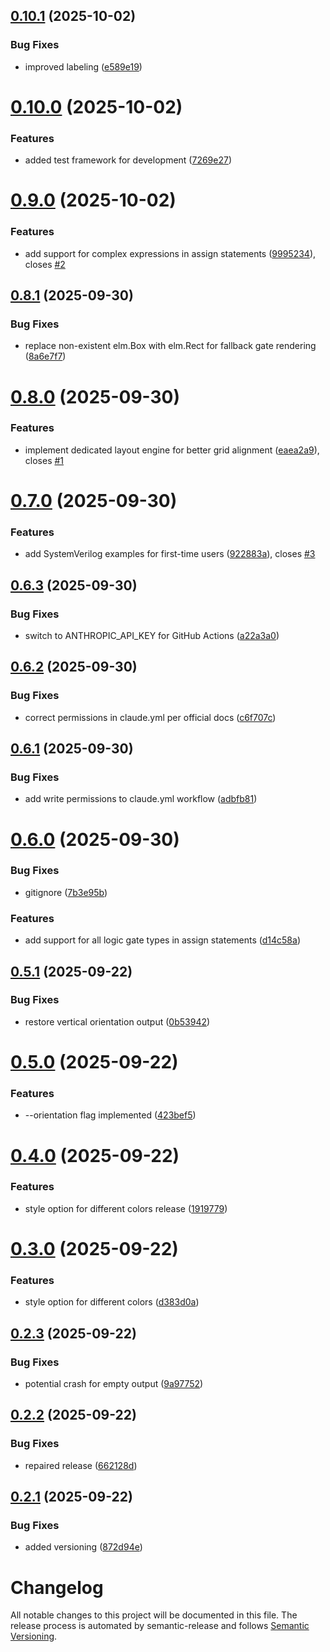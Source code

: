 ## [0.10.1](https://github.com/ErikMeinders/sv2svg/compare/v0.10.0...v0.10.1) (2025-10-02)


### Bug Fixes

* improved labeling ([e589e19](https://github.com/ErikMeinders/sv2svg/commit/e589e194c58837a31e34b99df471d06dbb590248))

# [0.10.0](https://github.com/ErikMeinders/sv2svg/compare/v0.9.0...v0.10.0) (2025-10-02)


### Features

* added test framework for development ([7269e27](https://github.com/ErikMeinders/sv2svg/commit/7269e2735c51776af6710a911102996bd700d93f))

# [0.9.0](https://github.com/ErikMeinders/sv2svg/compare/v0.8.1...v0.9.0) (2025-10-02)


### Features

* add support for complex expressions in assign statements ([9995234](https://github.com/ErikMeinders/sv2svg/commit/99952343001b98a773786c57c257c16b8852f086)), closes [#2](https://github.com/ErikMeinders/sv2svg/issues/2)

## [0.8.1](https://github.com/ErikMeinders/sv2svg/compare/v0.8.0...v0.8.1) (2025-09-30)


### Bug Fixes

* replace non-existent elm.Box with elm.Rect for fallback gate rendering ([8a6e7f7](https://github.com/ErikMeinders/sv2svg/commit/8a6e7f7e2c085861878230367baa6d088609c5a0))

# [0.8.0](https://github.com/ErikMeinders/sv2svg/compare/v0.7.0...v0.8.0) (2025-09-30)


### Features

* implement dedicated layout engine for better grid alignment ([eaea2a9](https://github.com/ErikMeinders/sv2svg/commit/eaea2a9f819776b464aa10c4eaa3438b8be4b09e)), closes [#1](https://github.com/ErikMeinders/sv2svg/issues/1)

# [0.7.0](https://github.com/ErikMeinders/sv2svg/compare/v0.6.3...v0.7.0) (2025-09-30)


### Features

* add SystemVerilog examples for first-time users ([922883a](https://github.com/ErikMeinders/sv2svg/commit/922883a9ec6afd2ce310971854daa87a518c93dc)), closes [#3](https://github.com/ErikMeinders/sv2svg/issues/3)

## [0.6.3](https://github.com/ErikMeinders/sv2svg/compare/v0.6.2...v0.6.3) (2025-09-30)


### Bug Fixes

* switch to ANTHROPIC_API_KEY for GitHub Actions ([a22a3a0](https://github.com/ErikMeinders/sv2svg/commit/a22a3a0148e105cde3815f6bef5ac8fa68d1022c))

## [0.6.2](https://github.com/ErikMeinders/sv2svg/compare/v0.6.1...v0.6.2) (2025-09-30)


### Bug Fixes

* correct permissions in claude.yml per official docs ([c6f707c](https://github.com/ErikMeinders/sv2svg/commit/c6f707c6c6a0ac5facfe3a64f7ac70a56c8efe24))

## [0.6.1](https://github.com/ErikMeinders/sv2svg/compare/v0.6.0...v0.6.1) (2025-09-30)


### Bug Fixes

* add write permissions to claude.yml workflow ([adbfb81](https://github.com/ErikMeinders/sv2svg/commit/adbfb818d469bc52624dc176700d3901325b60bd))

# [0.6.0](https://github.com/ErikMeinders/sv2svg/compare/v0.5.1...v0.6.0) (2025-09-30)


### Bug Fixes

* gitignore ([7b3e95b](https://github.com/ErikMeinders/sv2svg/commit/7b3e95be8b710996c8e1aa89062b33bbeac7f10f))


### Features

* add support for all logic gate types in assign statements ([d14c58a](https://github.com/ErikMeinders/sv2svg/commit/d14c58a2bb706bd281c55a831e24ba4f65c8e4d0))

## [0.5.1](https://github.com/ErikMeinders/sv2svg/compare/v0.5.0...v0.5.1) (2025-09-22)


### Bug Fixes

* restore vertical orientation output ([0b53942](https://github.com/ErikMeinders/sv2svg/commit/0b5394291973fbcde2d9dee9155ea16318f6ff75))

# [0.5.0](https://github.com/ErikMeinders/sv2svg/compare/v0.4.0...v0.5.0) (2025-09-22)


### Features

* --orientation flag implemented ([423bef5](https://github.com/ErikMeinders/sv2svg/commit/423bef586b3fc80eeb1c3d71a721e471df27ca4d))

# [0.4.0](https://github.com/ErikMeinders/sv2svg/compare/v0.3.0...v0.4.0) (2025-09-22)


### Features

* style option for different colors release ([1919779](https://github.com/ErikMeinders/sv2svg/commit/19197798caf3021b69f109edb15bafc768e8b289))

# [0.3.0](https://github.com/ErikMeinders/sv2svg/compare/v0.2.3...v0.3.0) (2025-09-22)


### Features

* style option for different colors ([d383d0a](https://github.com/ErikMeinders/sv2svg/commit/d383d0a96a158bc87609f87b220519da546ad801))

## [0.2.3](https://github.com/ErikMeinders/sv2svg/compare/v0.2.2...v0.2.3) (2025-09-22)


### Bug Fixes

* potential crash for empty output ([9a97752](https://github.com/ErikMeinders/sv2svg/commit/9a977523dd4931cdf04fb69093a174160ed4091a))

## [0.2.2](https://github.com/ErikMeinders/sv2svg/compare/v0.2.1...v0.2.2) (2025-09-22)


### Bug Fixes

* repaired release ([662128d](https://github.com/ErikMeinders/sv2svg/commit/662128d92162452ca638b24381b562810a1aec8c))

## [0.2.1](https://github.com/ErikMeinders/sv2svg/compare/v0.2.0...v0.2.1) (2025-09-22)


### Bug Fixes

* added versioning ([872d94e](https://github.com/ErikMeinders/sv2svg/commit/872d94e9a7e0272deca0554214c3e70c79e11c18))

# Changelog

All notable changes to this project will be documented in this file. The release process is automated by semantic-release and follows [Semantic Versioning](https://semver.org/).

<!-- Entries are added automatically during release -->
